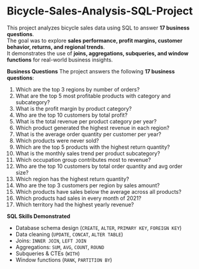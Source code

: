 # Bicycle-Sales-Analysis-SQL-Project
This project analyzes bicycle sales data  using SQL to answer **17 business questions**.  
The goal was to explore **sales performance, profit margins, customer behavior, returns, and regional trends**.  
It demonstrates the use of **joins, aggregations, subqueries, and window functions** for real-world business insights.




**Business Questions**
The project answers the following **17 business questions**:

1. Which are the top 3 regions by number of orders?  
2. What are the top 5 most profitable products with category and subcategory?  
3. What is the profit margin by product category?  
4. Who are the top 10 customers by total profit?  
5. What is the total revenue per product category per year?  
6. Which product generated the highest revenue in each region?  
7. What is the average order quantity per customer per year?  
8. Which products were never sold?  
9. Which are the top 5 products with the highest return quantity?  
10. What is the monthly sales trend per product subcategory?  
11. Which occupation group contributes most to revenue?  
12. Who are the top 10 customers by total order quantity and avg order size?  
13. Which region has the highest return quantity?  
14. Who are the top 3 customers per region by sales amount?  
15. Which products have sales below the average across all products?  
16. Which products had sales in every month of 2021?  
17. Which territory had the highest yearly revenue?



**SQL Skills Demonstrated**
- Database schema design (`CREATE`, `ALTER`, `PRIMARY KEY`, `FOREIGN KEY`)  
- Data cleaning (`UPDATE`, `CONCAT`, `ALTER TABLE`)  
- Joins: `INNER JOIN`, `LEFT JOIN`  
- Aggregations: `SUM`, `AVG`, `COUNT`, `ROUND`  
- Subqueries & CTEs (`WITH`)  
- Window functions (`RANK`, `PARTITION BY`) 

